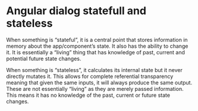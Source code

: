 # Angular dialog statefull and stateless

When something is “stateful”, it is a central point that stores information in memory about the app/component’s state. It also has the ability to change it. It is essentially a “living” thing that has knowledge of past, current and potential future state changes.

When something is “stateless”, it calculates its internal state but it never directly mutates it. This allows for complete referential transparency meaning that given the same inputs, it will always produce the same output. These are not essentially “living” as they are merely passed information. This means it has no knowledge of the past, current or future state changes.

